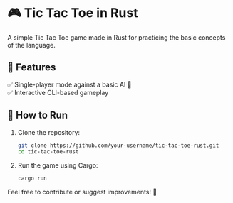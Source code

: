 # 🎮 Tic Tac Toe in Rust  

A simple Tic Tac Toe game made in Rust for practicing the basic concepts of the language.  

## 🔹 Features  
✅ Single-player mode against a basic AI 🤖  
✅ Interactive CLI-based gameplay   

## 🚀 How to Run  
1. Clone the repository:  
   ```bash
   git clone https://github.com/your-username/tic-tac-toe-rust.git
   cd tic-tac-toe-rust
   ```  
2. Run the game using Cargo:  
   ```bash
   cargo run
   ```  

Feel free to contribute or suggest improvements! 🚀  
